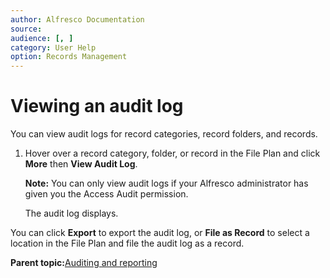 ```yaml
---
author: Alfresco Documentation
source: 
audience: [, ]
category: User Help
option: Records Management
---
```


# Viewing an audit log

You can view audit logs for record categories, record folders, and records.

1.  Hover over a record category, folder, or record in the File Plan and click **More** then **View Audit Log**.

    **Note:** You can only view audit logs if your Alfresco administrator has given you the Access Audit permission.

    The audit log displays.


You can click **Export** to export the audit log, or **File as Record** to select a location in the File Plan and file the audit log as a record.

**Parent topic:**[Auditing and reporting](../concepts/rm-auditing.md)

